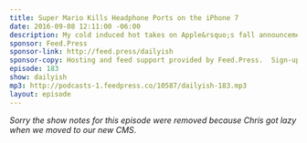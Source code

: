 ```yaml
---
title: Super Mario Kills Headphone Ports on the iPhone 7
date: 2016-09-08 12:11:00 -06:00
description: My cold induced hot takes on Apple&rsquo;s fall announcements. (This episode has a video version for [Patreon supporters](http://www.patreon.com/ichris).)
sponsor: Feed.Press
sponsor-link: http://feed.press/dailyish
sponsor-copy: Hosting and feed support provided by Feed.Press.  Sign-up today and try FeedPress on a 14 day trial (no contracts or commitments). Use promo code "dailyish" during checkout to get 10% off your first year.
episode: 183
show: dailyish
mp3: http://podcasts-1.feedpress.co/10587/dailyish-183.mp3
layout: episode
---
```


<em>Sorry the show notes for this episode were removed because Chris got lazy when we moved to our new CMS</em>.
